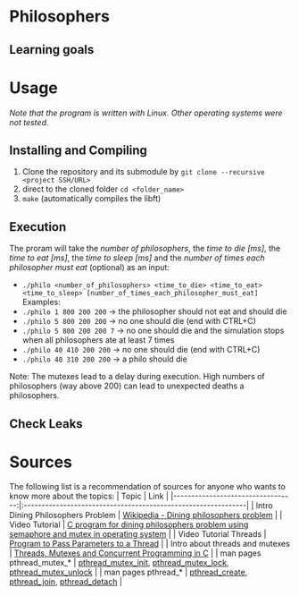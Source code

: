 # Philosophers


## Learning goals


# Usage
*Note that the program is written with Linux. Other operating systems were not tested.*

## Installing and Compiling
1) Clone the repository and its submodule by ``` git clone --recursive <project SSH/URL> ```
2) direct to the cloned folder ```cd <folder_name>```
3) ```make``` (automatically compiles the libft)


## Execution
The proram will take the _number of philosophers_, the _time to die [ms]_, the _time to eat [ms]_, the _time to sleep [ms]_ and the _number of times each philosopher must eat_ (optional) as an input:
* ```./philo <number_of_philosophers> <time_to_die> <time_to_eat> <time_to_sleep> [number_of_times_each_philosopher_must_eat]```
Examples:
* ```./philo 1 800 200 200``` -> the philosopher should not eat and should die
* ```./philo 5 800 200 200``` -> no one should die (end with CTRL+C)
* ```./philo 5 800 200 200 7``` -> no one should die and the simulation stops when all philosophers ate at least 7 times
* ```./philo 40 410 200 200``` -> no one should die (end with CTRL+C)
* ```./philo 40 310 200 200``` -> a philo should die

Note: The mutexes lead to a delay during execution. High numbers of philosophers (way above 200) can lead to unexpected deaths a philosophers.

## Check Leaks


# Sources
The following list is a recommendation of sources for anyone who wants to know more about the topics:
| Topic								| Link                                                        	|
|----------------------------------:|:--------------------------------------------------------------|
| Intro Dining Philosophers Problem | [Wikipedia - Dining philosophers problem](https://en.wikipedia.org/wiki/Dining_philosophers_problem) |
| Video Tutorial | [C program for dining philosophers problem using semaphore and mutex in operating system](https://www.youtube.com/watch?v=1LgFnXFpNMg) |
| Video Tutorial Threads | [Program to Pass Parameters to a Thread](https://www.youtube.com/watch?v=60NBJxX9n-M) |
| Intro about threads and mutexes | [Threads, Mutexes and Concurrent Programming in C](https://www.codequoi.com/en/threads-mutexes-and-concurrent-programming-in-c/) |
| man pages pthread_mutex_* | [pthread_mutex_init](https://linux.die.net/man/3/pthread_mutex_init), [pthread_mutex_lock](https://linux.die.net/man/3/pthread_mutex_lock), [pthread_mutex_unlock](https://linux.die.net/man/3/pthread_mutex_unlock) |
| man pages pthread_* | [pthread_create](https://man7.org/linux/man-pages/man3/pthread_create.3.html), [pthread_join](https://man7.org/linux/man-pages/man3/pthread_join.3.html), [pthread_detach](https://man7.org/linux/man-pages/man3/pthread_detach.3.html) |
